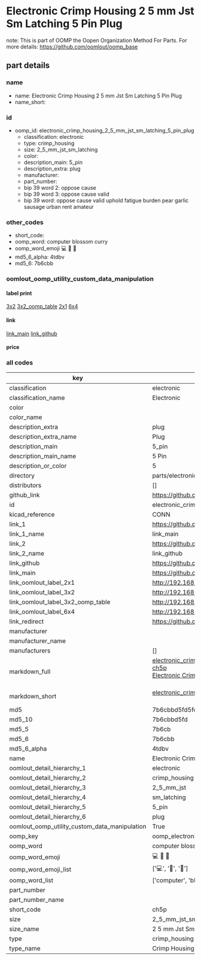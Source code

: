 # Electronic Crimp Housing 2 5 mm Jst Sm Latching 5 Pin Plug  

note: This is part of OOMP the Oopen Organization Method For Parts. For more details: https://github.com/oomlout/oomp_base

##  part details
  







### name
* name: Electronic Crimp Housing 2 5 mm Jst Sm Latching 5 Pin Plug
* name_short: 
### id
* oomp_id: electronic_crimp_housing_2_5_mm_jst_sm_latching_5_pin_plug
  * classification: electronic
  * type: crimp_housing
  * size: 2_5_mm_jst_sm_latching
  * color: 
  * description_main: 5_pin
  * description_extra: plug
  * manufacturer: 
  * part_number: 
  * bip 39 word 2: oppose cause
  * bip 39 word 3: oppose cause valid
  * bip 39 word: oppose cause valid uphold fatigue burden pear garlic sausage urban rent amateur

### other_codes
* short_code: 
* oomp_word: computer blossom curry
* oomp_word_emoji :computer: :blossom: :curry:
* md5_6_alpha: 4tdbv
* md5_6: 7b6cbb






### oomlout_oomp_utility_custom_data_manipulation
#### label print
[3x2](http://192.168.1.245:1112/?label=oomp%204tdbv)
[3x2_oomp_table](http://192.168.1.108:1112/?label=oomp%204tdbv)
[2x1](http://192.168.1.242:1112/?label=oomp%204tdbv)
[6x4](http://192.168.1.55:1112/?label=oomp%204tdbv)    

#### link

[link_main](https://github.com/oomlout/oomlout_oomp_version_1_messy/tree/main/parts/electronic_crimp_housing_2_5_mm_jst_sm_latching_5_pin_plug) [link_github](https://github.com/oomlout/oomlout_oomp_version_1_messy/tree/main/parts/electronic_crimp_housing_2_5_mm_jst_sm_latching_5_pin_plug)                             

#### price







### all codes 
| key | value |  
| --- | --- |  
| classification | electronic |  
| classification_name | Electronic |  
| color |  |  
| color_name |  |  
| description_extra | plug |  
| description_extra_name | Plug |  
| description_main | 5_pin |  
| description_main_name | 5 Pin |  
| description_or_color | 5 |  
| directory | parts/electronic_crimp_housing_2_5_mm_jst_sm_latching_5_pin_plug |  
| distributors | [] |  
| github_link | https://github.com/oomlout/oomlout_oomp_part_src/tree/main/parts/electronic_crimp_housing_2_5_mm_jst_sm_latching_5_pin_plug |  
| id | electronic_crimp_housing_2_5_mm_jst_sm_latching_5_pin_plug |  
| kicad_reference | CONN |  
| link_1 | https://github.com/oomlout/oomlout_oomp_version_1_messy/tree/main/parts/electronic_crimp_housing_2_5_mm_jst_sm_latching_5_pin_plug |  
| link_1_name | link_main |  
| link_2 | https://github.com/oomlout/oomlout_oomp_version_1_messy/tree/main/parts/electronic_crimp_housing_2_5_mm_jst_sm_latching_5_pin_plug |  
| link_2_name | link_github |  
| link_github | https://github.com/oomlout/oomlout_oomp_version_1_messy/tree/main/parts/electronic_crimp_housing_2_5_mm_jst_sm_latching_5_pin_plug |  
| link_main | https://github.com/oomlout/oomlout_oomp_version_1_messy/tree/main/parts/electronic_crimp_housing_2_5_mm_jst_sm_latching_5_pin_plug |  
| link_oomlout_label_2x1 | http://192.168.1.242:1112/?label=oomp%204tdbv |  
| link_oomlout_label_3x2 | http://192.168.1.245:1112/?label=oomp%204tdbv |  
| link_oomlout_label_3x2_oomp_table | http://192.168.1.108:1112/?label=oomp%204tdbv |  
| link_oomlout_label_6x4 | http://192.168.1.55:1112/?label=oomp%204tdbv |  
| link_redirect | https://github.com/oomlout/oomlout_oomp_version_1_messy/tree/main/parts/electronic_crimp_housing_2_5_mm_jst_sm_latching_5_pin_plug |  
| manufacturer |  |  
| manufacturer_name |  |  
| manufacturers | [] |  
| markdown_full | [electronic_crimp_housing_2_5_mm_jst_sm_latching_5_pin_plug](none)<br>[ch5p](none)<br>[Electronic Crimp Housing 2 5 Mm Jst Sm Latching 5 Pin Plug](none)<br><br> |  
| markdown_short | [electronic_crimp_housing_2_5_mm_jst_sm_latching_5_pin_plug](none)<br><br> |  
| md5 | 7b6cbbd5fd5fd4407a29eeede18924dc |  
| md5_10 | 7b6cbbd5fd |  
| md5_5 | 7b6cb |  
| md5_6 | 7b6cbb |  
| md5_6_alpha | 4tdbv |  
| name | Electronic Crimp Housing 2 5 mm Jst Sm Latching 5 Pin Plug |  
| oomlout_detail_hierarchy_1 | electronic |  
| oomlout_detail_hierarchy_2 | crimp_housing |  
| oomlout_detail_hierarchy_3 | 2_5_mm_jst |  
| oomlout_detail_hierarchy_4 | sm_latching |  
| oomlout_detail_hierarchy_5 | 5_pin |  
| oomlout_detail_hierarchy_6 | plug |  
| oomlout_oomp_utility_custom_data_manipulation | True |  
| oomp_key | oomp_electronic_crimp_housing_2_5_mm_jst_sm_latching_5_pin_plug |  
| oomp_word | computer blossom curry |  
| oomp_word_emoji | :computer: :blossom: :curry: |  
| oomp_word_emoji_list | [':computer:', ':blossom:', ':curry:'] |  
| oomp_word_list | ['computer', 'blossom', 'curry'] |  
| part_number |  |  
| part_number_name |  |  
| short_code | ch5p |  
| size | 2_5_mm_jst_sm_latching |  
| size_name | 2 5 mm Jst Sm Latching |  
| type | crimp_housing |  
| type_name | Crimp Housing |  
